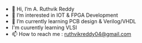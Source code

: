 - 👋 Hi, I’m A. Ruthvik Reddy
- 👀 I’m interested in IOT & FPGA Development
- 🌱 I’m currently learning PCB design & Verilog/VHDL
-    I'm cuurently learning VLSI
- 📫 How to reach me : ruthvikreddy04@gmail.com 

<!---
Ruthvik-reddy-A/Ruthvik-reddy-A is a ✨ special ✨ repository because its `README.md` (this file) appears on your GitHub profile.
You can click the Preview link to take a look at your changes.
--->
